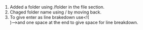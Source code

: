 1. Added a folder using /folder in the file section.<br/> 
2. Chaged folder name using / by moving back.<br/>
3. To give enter as line brakedown use<!(<br/>)-->and one space at the end to give space for line breakdown.
